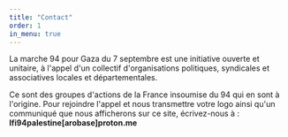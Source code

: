 ```yaml
---
title: "Contact"
order: 1
in_menu: true
---
```

La marche 94 pour Gaza du 7 septembre est une initiative ouverte et unitaire, à l'appel d'un collectif d'organisations politiques, syndicales et associatives locales et départementales.

Ce sont des groupes d'actions de la France insoumise du 94 qui en sont à l'origine. Pour rejoindre l'appel et nous transmettre votre logo ainsi qu'un communiqué que nous afficherons sur ce site, écrivez-nous à : **lfi94palestine[arobase]proton.me** 